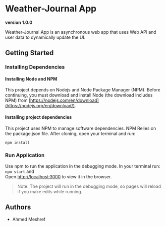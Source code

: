 # Weather-Journal App

**version 1.0.0**

Weather-Journal App is an asynchronous web app that uses Web API and user data to dynamically update the UI. 

## Getting Started 

### Installing Dependencies

#### Installing Node and NPM

This project depends on Nodejs and Node Package Manager (NPM). Before continuing, you must download and install Node
 (the download includes NPM) from [https://nodejs.com/en/download](https://nodejs.org/en/download/).

#### Installing project dependencies

This project uses NPM to manage software dependencies. NPM Relies on the package.json file. 
After cloning, open your terminal and run:

```bash
npm install
```

### Run Application 
Use npm to run the application in the debugging mode. In your terminal run: `npm start` and  
Open [http://localhost:3000](http://localhost:3000) to view it in the browser. 

> Note: The project will run in the debugging mode, so pages will reload if you make edits while running.


## Authors

- Ahmed Meshref
